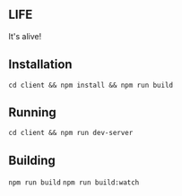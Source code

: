 ## LIFE
It's alive!

## Installation
`cd client && npm install && npm run build`

## Running
`cd client && npm run dev-server`

## Building
`npm run build`
`npm run build:watch`

